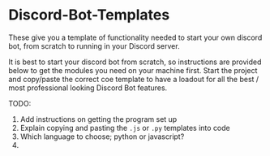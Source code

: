 # Discord-Bot-Templates
These give you a template of functionality needed to start your own discord bot, from scratch to running in your Discord server.

It is best to start your discord bot from scratch, so instructions are provided below to get the modules you need on your machine first.  Start the project and copy/paste the correct coe template to have a loadout for all the best / most professional looking Discord Bot features.



TODO:

1. Add instructions on getting the program set up
2. Explain copying and pasting the `.js` or `.py` templates into code
3. Which language to choose; python or javascript?
4. 
